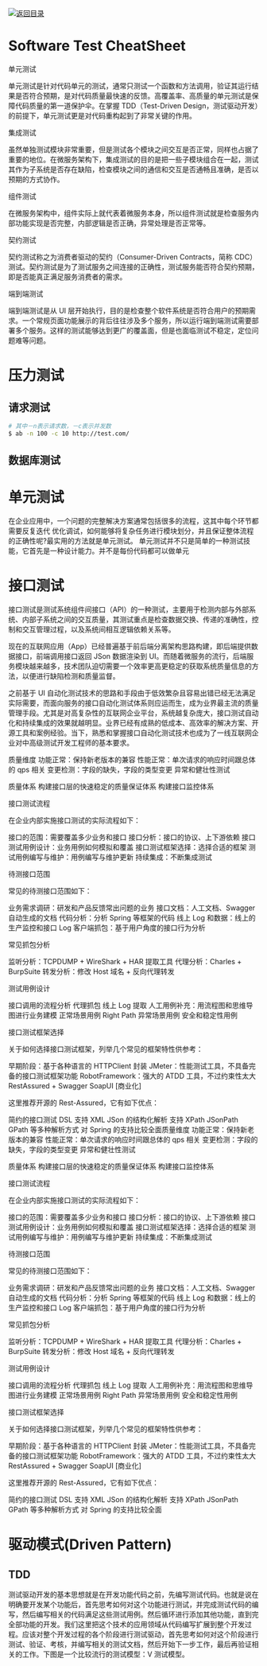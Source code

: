 [![返回目录](https://i.postimg.cc/JzFTMvjF/image.png)](https://github.com/wx-chevalier/Awesome-CheatSheets)

# Software Test CheatSheet

单元测试

单元测试是针对代码单元的测试，通常只测试一个函数和方法调用，验证其运行结果是否符合预期，是对代码质量最快速的反馈。高覆盖率、高质量的单元测试是保障代码质量的第一道保护伞。在掌握 TDD（Test-Driven Design，测试驱动开发）的前提下，单元测试更是对代码重构起到了非常关键的作用。

集成测试

虽然单独测试模块非常重要，但是测试各个模块之间交互是否正常，同样也占据了重要的地位。在微服务架构下，集成测试的目的是把一些子模块组合在一起，测试其作为子系统是否存在缺陷，检查模块之间的通信和交互是否通畅且准确，是否以预期的方式协作。

组件测试

在微服务架构中，组件实际上就代表着微服务本身，所以组件测试就是检查服务内部功能实现是否完整，内部逻辑是否正确，异常处理是否正常等。

契约测试

契约测试称之为消费者驱动的契约（Consumer-Driven Contracts，简称 CDC）测试。契约测试是为了测试服务之间连接的正确性，测试服务能否符合契约预期，即是否能真正满足服务消费者的需求。

端到端测试

端到端测试是从 UI 层开始执行，目的是检查整个软件系统是否符合用户的预期需求。一个常规页面功能展示的背后往往涉及多个服务，所以运行端到端测试需要部署多个服务。这样的测试能够达到更广的覆盖面，但是也面临测试不稳定，定位问题难等问题。

# 压力测试

## 请求测试

```sh
# 其中－n表示请求数，－c表示并发数
$ ab -n 100 -c 10 http://test.com/
```

## 数据库测试

# 单元测试

在企业应用中，一个问题的完整解决方案通常包括很多的流程，这其中每个环节都需要反复迭代 优化调试，如何能够将复杂任务进行模块划分，并且保证整体流程的正确性呢?最实用的方法就是单元测试。
单元测试并不只是简单的一种测试技能，它首先是一种设计能力。并不是每份代码都可以做单元

# 接口测试

接口测试是测试系统组件间接口（API）的一种测试，主要用于检测内部与外部系统、内部子系统之间的交互质量，其测试重点是检查数据交换、传递的准确性，控制和交互管理过程，以及系统间相互逻辑依赖关系等。

现在的互联网应用（App）已经普遍基于前后端分离架构思路构建，即后端提供数据接口，前端调用接口返回 JSon 数据渲染到 UI。而随着微服务的流行，后端服务模块越来越多，技术团队迫切需要一个效率更高更稳定的获取系统质量信息的方法，以便进行缺陷检测和质量监督。

之前基于 UI 自动化测试技术的思路和手段由于低效繁杂且容易出错已经无法满足实际需要，而面向服务的接口自动化测试体系则应运而生，成为业界最主流的质量管理手段。尤其是对高复杂性的互联网企业平台，系统越复杂庞大，接口测试自动化和持续集成的效果就越明显。业界已经有成熟的低成本、高效率的解决方案、开源工具和案例经验。当下，熟悉和掌握接口自动化测试技术也成为了一线互联网企业对中高级测试开发工程师的基本要求。

质量维度
功能正常：保持新老版本的兼容
性能正常：单次请求的响应时间跟总体的 qps 相关
变更检测：字段的缺失，字段的类型变更
异常和健壮性测试

质量体系
构建接口层的快速稳定的质量保证体系
构建接口监控体系

接口测试流程

在企业内部实施接口测试的实际流程如下：

接口的范围：需要覆盖多少业务和接口
接口分析：接口的协议、上下游依赖
接口测试用例设计：业务用例如何模拟和覆盖
接口测试框架选择：选择合适的框架
测试用例编写与维护：用例编写与维护更新
持续集成：不断集成测试

待测接口范围

常见的待测接口范围如下：

业务需求调研：研发和产品反馈常出问题的业务
接口文档：人工文档、Swagger 自动生成的文档
代码分析：分析 Spring 等框架的代码
线上 Log 和数据：线上的生产监控和接口 Log
客户端抓包：基于用户角度的接口行为分析

常见抓包分析

监听分析：TCPDUMP + WireShark + HAR 提取工具
代理分析：Charles + BurpSuite
转发分析：修改 Host 域名 + 反向代理转发

测试用例设计

接口调用的流程分析
代理抓包
线上 Log 提取
人工用例补充：用流程图和思维导图进行业务建模
正常场景用例 Right Path
异常场景用例
安全和稳定性用例

接口测试框架选择

关于如何选择接口测试框架，列举几个常见的框架特性供参考：

早期阶段：基于各种语言的 HTTPClient 封装
JMeter：性能测试工具，不具备完备的接口测试框架功能
RobotFramework：强大的 ATDD 工具，不过约束性太大
RestAssured + Swagger
SoapUI [商业化]

这里推荐开源的 Rest-Assured，它有如下优点：

简约的接口测试 DSL
支持 XML JSon 的结构化解析
支持 XPath JSonPath GPath 等多种解析方式
对 Spring 的支持比较全面质量维度
功能正常：保持新老版本的兼容
性能正常：单次请求的响应时间跟总体的 qps 相关
变更检测：字段的缺失，字段的类型变更
异常和健壮性测试

质量体系
构建接口层的快速稳定的质量保证体系
构建接口监控体系

接口测试流程

在企业内部实施接口测试的实际流程如下：

接口的范围：需要覆盖多少业务和接口
接口分析：接口的协议、上下游依赖
接口测试用例设计：业务用例如何模拟和覆盖
接口测试框架选择：选择合适的框架
测试用例编写与维护：用例编写与维护更新
持续集成：不断集成测试

待测接口范围

常见的待测接口范围如下：

业务需求调研：研发和产品反馈常出问题的业务
接口文档：人工文档、Swagger 自动生成的文档
代码分析：分析 Spring 等框架的代码
线上 Log 和数据：线上的生产监控和接口 Log
客户端抓包：基于用户角度的接口行为分析

常见抓包分析

监听分析：TCPDUMP + WireShark + HAR 提取工具
代理分析：Charles + BurpSuite
转发分析：修改 Host 域名 + 反向代理转发

测试用例设计

接口调用的流程分析
代理抓包
线上 Log 提取
人工用例补充：用流程图和思维导图进行业务建模
正常场景用例 Right Path
异常场景用例
安全和稳定性用例

接口测试框架选择

关于如何选择接口测试框架，列举几个常见的框架特性供参考：

早期阶段：基于各种语言的 HTTPClient 封装
JMeter：性能测试工具，不具备完备的接口测试框架功能
RobotFramework：强大的 ATDD 工具，不过约束性太大
RestAssured + Swagger
SoapUI [商业化]

这里推荐开源的 Rest-Assured，它有如下优点：

简约的接口测试 DSL
支持 XML JSon 的结构化解析
支持 XPath JSonPath GPath 等多种解析方式
对 Spring 的支持比较全面

# 驱动模式(Driven Pattern)

## TDD

测试驱动开发的基本思想就是在开发功能代码之前，先编写测试代码。也就是说在明确要开发某个功能后，首先思考如何对这个功能进行测试，并完成测试代码的编写，然后编写相关的代码满足这些测试用例。然后循环进行添加其他功能，直到完全部功能的开发。我们这里把这个技术的应用领域从代码编写扩展到整个开发过程。应该对整个开发过程的各个阶段进行测试驱动，首先思考如何对这个阶段进行测试、验证、考核，并编写相关的测试文档，然后开始下一步工作，最后再验证相关的工作。下图是一个比较流行的测试模型：V 测试模型。
